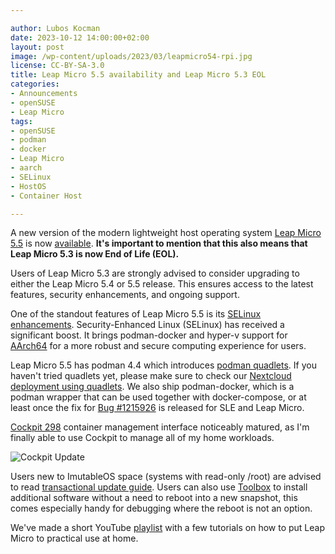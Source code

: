 ```yaml
---

author: Lubos Kocman 
date: 2023-10-12 14:00:00+02:00
layout: post
image: /wp-content/uploads/2023/03/leapmicro54-rpi.jpg
license: CC-BY-SA-3.0
title: Leap Micro 5.5 availability and Leap Micro 5.3 EOL
categories:
- Announcements
- openSUSE
- Leap Micro
tags:
- openSUSE
- podman
- docker
- Leap Micro
- aarch
- SELinux
- HostOS
- Container Host

---
```


A new version of the modern lightweight host operating system [Leap Micro 5.5](https://get.opensuse.org/leapmicro/5.5/) is now [available](https://en.opensuse.org/openSUSE:Roadmap#Schedule_for_openSUSE_Leap_Micro_5.5).
<strong>It's important to mention that this also means that Leap Micro 5.3 is now End of Life (EOL).</strong>

Users of Leap Micro 5.3 are strongly advised to consider upgrading to either the Leap Micro 5.4 or 5.5 release. This ensures access to the latest features, security enhancements, and ongoing support.


One of the standout features of Leap Micro 5.5 is its [SELinux enhancements](https://news.opensuse.org/2023/09/06/new-leap-micro-alpha-enhances-selinux/). Security-Enhanced Linux (SELinux) has received a significant boost. It brings podman-docker and hyper-v support for [AArch64](https://en.wikipedia.org/wiki/AArch64) for a more robust and secure computing experience for users.

Leap Micro 5.5 has podman 4.4 which introduces [podman quadlets](https://www.redhat.com/sysadmin/quadlet-podman). If you haven't tried quadlets yet, please make sure to check our [Nextcloud deployment using quadlets](https://www.youtube.com/watch?v=mlqWeLkG55U).
 We also ship podman-docker, which is a podman wrapper that can be used together with docker-compose, or at least once the fix for [Bug #1215926](https://bugzilla.suse.com/show_bug.cgi?id=1215926) is released for SLE and Leap Micro.

[Cockpit 298](https://cockpit-project.org/blog/cockpit-298.html) container management interface noticeably matured, as I'm finally able to use Cockpit to manage all of my home workloads. 

![Cockpit Update](https://raw.githubusercontent.com/openSUSE/news-o-o/master/wp-content/uploads/2023/10/cockpit-298.png)

Users new to ImutableOS space (systems with read-only /root) are advised to read [transactional update guide](https://kubic.opensuse.org/documentation/transactional-update-guide/transactional-update.html).
Users can also use [Toolbox](https://kubic.opensuse.org/blog/2019-10-22-toolbox/) to install additional software without a need to reboot into a new snapshot, this comes especially handy for debugging where the reboot is not an option.

We've made a short YouTube [playlist](https://www.youtube.com/watch?v=j8kWT7HSjbw&list=PL_AMhvchzBacAxIOv3_lRHBRrIUNo6Abp) with a few tutorials on how to put Leap Micro to practical use at home.




<meta name="openSUSE, Open Source, leap micro, hostos, docker, podman, selinux, cloud, containers" content="HTML,CSS,XML,JavaScript">
